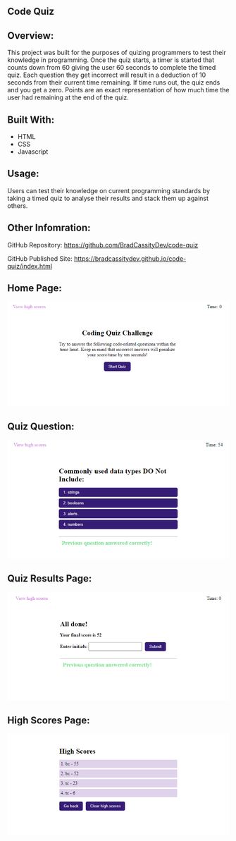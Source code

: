 ## Code Quiz

## Overview:
This project was built for the purposes of quizing programmers to test their knowledge in programming. Once the quiz starts, a timer is started that counts down from 60 giving the user 60 seconds to complete the timed quiz. Each question they get incorrect will result in a deduction of 10 seconds from their current time remaining. If time runs out, the quiz ends and you get a zero. Points are an exact representation of how much time the user had remaining at the end of the quiz.

## Built With:
* HTML
* CSS
* Javascript

## Usage:
Users can test their knowledge on current programming standards by taking a timed quiz to analyse their results and stack them up against others.

## Other Infomration:
GitHub Repository: https://github.com/BradCassityDev/code-quiz

GitHub Published Site: https://bradcassitydev.github.io/code-quiz/index.html

## Home Page:
![Working Project Screenshot](/home-page.PNG)

## Quiz Question:
![Working Project Screenshot](/quiz-question.PNG)

## Quiz Results Page:
![Working Project Screenshot](/quiz-results.PNG)

## High Scores Page:
![Working Project Screenshot](/high-scores.PNG)
